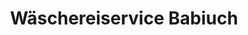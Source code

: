---
title: "Wäschereiservice Babiuch"
url: /grossbreitenbach/waeschereiservice-babiuch/
shop: Wäscherei
---